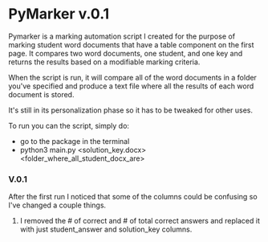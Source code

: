 # PyMarker v.0.1
Pymarker is a marking automation script I created for the purpose of marking student word documents that have a table
component on the first page. It compares two word documents, one student, and one key and returns the results based on a modifiable 
marking criteria. 

When the script is run, it will compare all of the word documents in a folder you've specified
and produce a text file where all the results of each word document is stored. 

It's still in its personalization phase so it  has to be tweaked for other uses.

To run you can the script, simply do:
- go to the package in the terminal
- python3 main.py <solution_key.docx> <folder_where_all_student_docx_are>

### V.0.1
After the first run I noticed that some of the columns could be confusing so I've changed a couple things.
1. I removed the  # of correct and # of total correct answers and replaced it with just student_answer and solution_key columns.